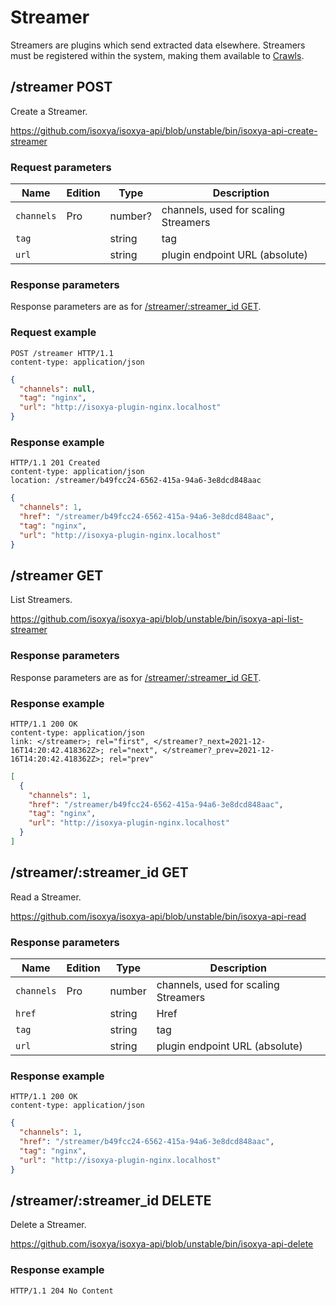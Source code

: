 # Streamer

Streamers are plugins which send extracted data elsewhere. Streamers must be registered within the system, making them available to [Crawls](Crawl.md).


## /streamer POST

Create a Streamer.

https://github.com/isoxya/isoxya-api/blob/unstable/bin/isoxya-api-create-streamer  

### Request parameters

| Name       | Edition | Type    | Description                          |
|------------|---------|---------|--------------------------------------|
| `channels` | Pro     | number? | channels, used for scaling Streamers |
| `tag`      |         | string  | tag                                  |
| `url`      |         | string  | plugin endpoint URL (absolute)       |

### Response parameters

Response parameters are as for [/streamer/:streamer_id GET](#streamerstreamer_id-get).

### Request example

```http
POST /streamer HTTP/1.1
content-type: application/json
```

```json
{
  "channels": null,
  "tag": "nginx",
  "url": "http://isoxya-plugin-nginx.localhost"
}
```

### Response example

```http
HTTP/1.1 201 Created
content-type: application/json
location: /streamer/b49fcc24-6562-415a-94a6-3e8dcd848aac
```

```json
{
  "channels": 1,
  "href": "/streamer/b49fcc24-6562-415a-94a6-3e8dcd848aac",
  "tag": "nginx",
  "url": "http://isoxya-plugin-nginx.localhost"
}
```


## /streamer GET

List Streamers.

https://github.com/isoxya/isoxya-api/blob/unstable/bin/isoxya-api-list-streamer  

### Response parameters

Response parameters are as for [/streamer/:streamer_id GET](#streamerstreamer_id-get).

### Response example

```http
HTTP/1.1 200 OK
content-type: application/json
link: </streamer>; rel="first", </streamer?_next=2021-12-16T14:20:42.418362Z>; rel="next", </streamer?_prev=2021-12-16T14:20:42.418362Z>; rel="prev"
```

```json
[
  {
    "channels": 1,
    "href": "/streamer/b49fcc24-6562-415a-94a6-3e8dcd848aac",
    "tag": "nginx",
    "url": "http://isoxya-plugin-nginx.localhost"
  }
]
```


## /streamer/:streamer_id GET

Read a Streamer.

https://github.com/isoxya/isoxya-api/blob/unstable/bin/isoxya-api-read  

### Response parameters

| Name       | Edition | Type   | Description                          |
|------------|---------|--------|--------------------------------------|
| `channels` | Pro     | number | channels, used for scaling Streamers |
| `href`     |         | string | Href                                 |
| `tag`      |         | string | tag                                  |
| `url`      |         | string | plugin endpoint URL (absolute)       |

### Response example

```http
HTTP/1.1 200 OK
content-type: application/json
```

```json
{
  "channels": 1,
  "href": "/streamer/b49fcc24-6562-415a-94a6-3e8dcd848aac",
  "tag": "nginx",
  "url": "http://isoxya-plugin-nginx.localhost"
}
```


## /streamer/:streamer_id DELETE

Delete a Streamer.

https://github.com/isoxya/isoxya-api/blob/unstable/bin/isoxya-api-delete  

### Response example

```http
HTTP/1.1 204 No Content
```
